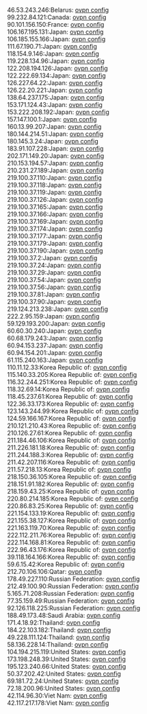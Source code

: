 46.53.243.246:Belarus: [ovpn config](vpn/46_53_243_246.ovpn)  
99.232.84.121:Canada: [ovpn config](vpn/99_232_84_121.ovpn)  
90.101.156.150:France: [ovpn config](vpn/90_101_156_150.ovpn)  
106.167.195.131:Japan: [ovpn config](vpn/106_167_195_131.ovpn)  
106.185.155.166:Japan: [ovpn config](vpn/106_185_155_166.ovpn)  
111.67.190.71:Japan: [ovpn config](vpn/111_67_190_71.ovpn)  
118.154.9.146:Japan: [ovpn config](vpn/118_154_9_146.ovpn)  
119.228.134.96:Japan: [ovpn config](vpn/119_228_134_96.ovpn)  
122.208.194.126:Japan: [ovpn config](vpn/122_208_194_126.ovpn)  
122.222.69.134:Japan: [ovpn config](vpn/122_222_69_134.ovpn)  
126.227.64.22:Japan: [ovpn config](vpn/126_227_64_22.ovpn)  
126.22.20.221:Japan: [ovpn config](vpn/126_22_20_221.ovpn)  
138.64.237.175:Japan: [ovpn config](vpn/138_64_237_175.ovpn)  
153.171.124.43:Japan: [ovpn config](vpn/153_171_124_43.ovpn)  
153.222.208.192:Japan: [ovpn config](vpn/153_222_208_192.ovpn)  
157.147.100.1:Japan: [ovpn config](vpn/157_147_100_1.ovpn)  
160.13.99.207:Japan: [ovpn config](vpn/160_13_99_207.ovpn)  
180.144.214.51:Japan: [ovpn config](vpn/180_144_214_51.ovpn)  
180.145.3.24:Japan: [ovpn config](vpn/180_145_3_24.ovpn)  
183.91.107.228:Japan: [ovpn config](vpn/183_91_107_228.ovpn)  
202.171.149.20:Japan: [ovpn config](vpn/202_171_149_20.ovpn)  
210.153.194.57:Japan: [ovpn config](vpn/210_153_194_57.ovpn)  
210.231.27.189:Japan: [ovpn config](vpn/210_231_27_189.ovpn)  
219.100.37.110:Japan: [ovpn config](vpn/219_100_37_110.ovpn)  
219.100.37.118:Japan: [ovpn config](vpn/219_100_37_118.ovpn)  
219.100.37.119:Japan: [ovpn config](vpn/219_100_37_119.ovpn)  
219.100.37.126:Japan: [ovpn config](vpn/219_100_37_126.ovpn)  
219.100.37.165:Japan: [ovpn config](vpn/219_100_37_165.ovpn)  
219.100.37.166:Japan: [ovpn config](vpn/219_100_37_166.ovpn)  
219.100.37.169:Japan: [ovpn config](vpn/219_100_37_169.ovpn)  
219.100.37.174:Japan: [ovpn config](vpn/219_100_37_174.ovpn)  
219.100.37.177:Japan: [ovpn config](vpn/219_100_37_177.ovpn)  
219.100.37.179:Japan: [ovpn config](vpn/219_100_37_179.ovpn)  
219.100.37.190:Japan: [ovpn config](vpn/219_100_37_190.ovpn)  
219.100.37.2:Japan: [ovpn config](vpn/219_100_37_2.ovpn)  
219.100.37.24:Japan: [ovpn config](vpn/219_100_37_24.ovpn)  
219.100.37.29:Japan: [ovpn config](vpn/219_100_37_29.ovpn)  
219.100.37.54:Japan: [ovpn config](vpn/219_100_37_54.ovpn)  
219.100.37.56:Japan: [ovpn config](vpn/219_100_37_56.ovpn)  
219.100.37.81:Japan: [ovpn config](vpn/219_100_37_81.ovpn)  
219.100.37.90:Japan: [ovpn config](vpn/219_100_37_90.ovpn)  
219.124.213.238:Japan: [ovpn config](vpn/219_124_213_238.ovpn)  
222.2.95.159:Japan: [ovpn config](vpn/222_2_95_159.ovpn)  
59.129.193.200:Japan: [ovpn config](vpn/59_129_193_200.ovpn)  
60.60.30.240:Japan: [ovpn config](vpn/60_60_30_240.ovpn)  
60.68.179.243:Japan: [ovpn config](vpn/60_68_179_243.ovpn)  
60.94.153.237:Japan: [ovpn config](vpn/60_94_153_237.ovpn)  
60.94.154.201:Japan: [ovpn config](vpn/60_94_154_201.ovpn)  
61.115.240.163:Japan: [ovpn config](vpn/61_115_240_163.ovpn)  
110.11.12.33:Korea Republic of: [ovpn config](vpn/110_11_12_33.ovpn)  
115.140.33.205:Korea Republic of: [ovpn config](vpn/115_140_33_205.ovpn)  
116.32.244.251:Korea Republic of: [ovpn config](vpn/116_32_244_251.ovpn)  
118.32.69.14:Korea Republic of: [ovpn config](vpn/118_32_69_14.ovpn)  
118.45.237.61:Korea Republic of: [ovpn config](vpn/118_45_237_61.ovpn)  
122.36.33.173:Korea Republic of: [ovpn config](vpn/122_36_33_173.ovpn)  
123.143.244.99:Korea Republic of: [ovpn config](vpn/123_143_244_99.ovpn)  
124.59.166.167:Korea Republic of: [ovpn config](vpn/124_59_166_167.ovpn)  
210.121.210.43:Korea Republic of: [ovpn config](vpn/210_121_210_43.ovpn)  
210.126.27.61:Korea Republic of: [ovpn config](vpn/210_126_27_61.ovpn)  
211.184.46.106:Korea Republic of: [ovpn config](vpn/211_184_46_106.ovpn)  
211.226.181.18:Korea Republic of: [ovpn config](vpn/211_226_181_18.ovpn)  
211.244.188.3:Korea Republic of: [ovpn config](vpn/211_244_188_3.ovpn)  
211.42.207.116:Korea Republic of: [ovpn config](vpn/211_42_207_116.ovpn)  
211.57.218.13:Korea Republic of: [ovpn config](vpn/211_57_218_13.ovpn)  
218.150.36.105:Korea Republic of: [ovpn config](vpn/218_150_36_105.ovpn)  
218.151.91.182:Korea Republic of: [ovpn config](vpn/218_151_91_182.ovpn)  
218.159.43.25:Korea Republic of: [ovpn config](vpn/218_159_43_25.ovpn)  
220.80.214.185:Korea Republic of: [ovpn config](vpn/220_80_214_185.ovpn)  
220.86.83.25:Korea Republic of: [ovpn config](vpn/220_86_83_25.ovpn)  
221.154.133.19:Korea Republic of: [ovpn config](vpn/221_154_133_19.ovpn)  
221.155.38.127:Korea Republic of: [ovpn config](vpn/221_155_38_127.ovpn)  
221.163.119.70:Korea Republic of: [ovpn config](vpn/221_163_119_70.ovpn)  
222.112.211.76:Korea Republic of: [ovpn config](vpn/222_112_211_76.ovpn)  
222.114.168.81:Korea Republic of: [ovpn config](vpn/222_114_168_81.ovpn)  
222.96.43.176:Korea Republic of: [ovpn config](vpn/222_96_43_176.ovpn)  
39.118.164.166:Korea Republic of: [ovpn config](vpn/39_118_164_166.ovpn)  
59.6.15.42:Korea Republic of: [ovpn config](vpn/59_6_15_42.ovpn)  
212.70.106.106:Qatar: [ovpn config](vpn/212_70_106_106.ovpn)  
178.49.227.110:Russian Federation: [ovpn config](vpn/178_49_227_110.ovpn)  
212.49.100.90:Russian Federation: [ovpn config](vpn/212_49_100_90.ovpn)  
5.165.71.208:Russian Federation: [ovpn config](vpn/5_165_71_208.ovpn)  
77.35.159.49:Russian Federation: [ovpn config](vpn/77_35_159_49.ovpn)  
92.126.118.225:Russian Federation: [ovpn config](vpn/92_126_118_225.ovpn)  
188.49.173.48:Saudi Arabia: [ovpn config](vpn/188_49_173_48.ovpn)  
171.4.18.92:Thailand: [ovpn config](vpn/171_4_18_92.ovpn)  
184.22.103.182:Thailand: [ovpn config](vpn/184_22_103_182.ovpn)  
49.228.111.124:Thailand: [ovpn config](vpn/49_228_111_124.ovpn)  
58.136.228.14:Thailand: [ovpn config](vpn/58_136_228_14.ovpn)  
104.194.215.119:United States: [ovpn config](vpn/104_194_215_119.ovpn)  
173.198.248.39:United States: [ovpn config](vpn/173_198_248_39.ovpn)  
195.123.240.66:United States: [ovpn config](vpn/195_123_240_66.ovpn)  
50.37.202.42:United States: [ovpn config](vpn/50_37_202_42.ovpn)  
69.181.72.24:United States: [ovpn config](vpn/69_181_72_24.ovpn)  
72.18.200.96:United States: [ovpn config](vpn/72_18_200_96.ovpn)  
42.114.96.30:Viet Nam: [ovpn config](vpn/42_114_96_30.ovpn)  
42.117.217.178:Viet Nam: [ovpn config](vpn/42_117_217_178.ovpn)  
